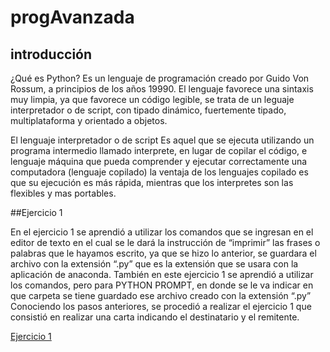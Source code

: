 # progAvanzada
## introducción
¿Qué es Python?
Es un lenguaje de programación creado por Guido Von Rossum, a principios de los años 19990. El lenguaje favorece una sintaxis muy limpia, ya que favorece un código legible, se trata de un leguaje interpretador o de script, con tipado dinámico, fuertemente tipado, multiplataforma y orientado a objetos.

El lenguaje interpretador o de script
Es aquel que se ejecuta utilizando un programa intermedio llamado interprete, en lugar de copilar el código, e lenguaje máquina que pueda comprender y ejecutar correctamente una computadora (lenguaje copilado) la ventaja de los lenguajes copilado es que su ejecución es más rápida, mientras que los interpretes son las flexibles y mas portables.

##Ejercicio 1

En el ejercicio 1 se aprendió a utilizar los comandos que se ingresan en el editor de texto en el cual se le dará la instrucción de “imprimir” las frases o palabras que le hayamos escrito, ya que se hizo lo anterior, se guardara el archivo con la extensión “.py” que es la extensión que se usara con la aplicación de anaconda. También en este ejercicio 1 se aprendió a utilizar los comandos, pero para PYTHON PROMPT, en donde se le va indicar en que carpeta se tiene guardado ese archivo creado con la extensión “.py” 
Conociendo los pasos anteriores, se procedió a realizar el ejercicio 1 que consistió en realizar una carta indicando el destinatario y el remitente.

[Ejercicio 1](https://github.com/RodrigoAngeles/progAvanzada/blob/master/ejercicio1.py)
